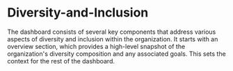# Diversity-and-Inclusion
The dashboard consists of several key components that address various aspects of diversity and inclusion within the organization. It starts with an overview section, which provides a high-level snapshot of the organization's diversity composition and any associated goals. This sets the context for the rest of the dashboard.
